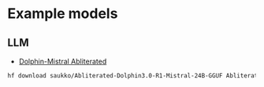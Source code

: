 # Example models

## LLM

- [Dolphin-Mistral Abliterated](https://huggingface.co/saukko/Abliterated-Dolphin3.0-R1-Mistral-24B-GGUF)

```bash
hf download saukko/Abliterated-Dolphin3.0-R1-Mistral-24B-GGUF Abliterated-Dolphin3.0-R1-Mistral-24B-Q8_0.gguf --local-dir /workspace/text-generation-webui/user_data/models/
```
